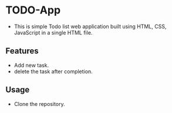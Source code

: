 # TODO-App
- This is simple Todo list web application built using HTML, CSS, JavaScript in a single HTML file.

## Features
- Add new task.
- delete the task after completion.

## Usage
- Clone the repository.
